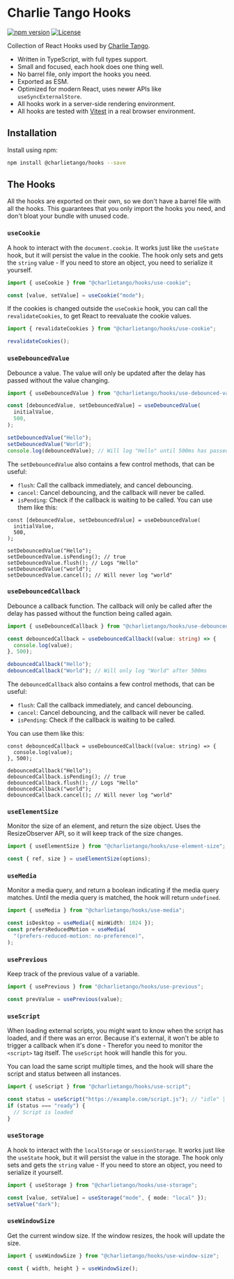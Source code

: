 # Charlie Tango Hooks

[![npm version][npm-version-src]][npm-version-href]
[![License][license-src]][license-href]

Collection of React Hooks used by [Charlie Tango](https://www.charlietango.dk/).

- Written in TypeScript, with full types support.
- Small and focused, each hook does one thing well.
- No barrel file, only import the hooks you need.
- Exported as ESM.
- Optimized for modern React, uses newer APIs like `useSyncExternalStore`.
- All hooks work in a server-side rendering environment.
- All hooks are tested with [Vitest](https://vitest.dev/) in a real browser environment.

## Installation

Install using npm:

```sh
npm install @charlietango/hooks --save
```

## The Hooks

All the hooks are exported on their own, so we don't have a barrel file with all the hooks.
This guarantees that you only import the hooks you need, and don't bloat your bundle with unused code.

### `useCookie`

A hook to interact with the `document.cookie`. It works just like the `useState` hook, but it will persist the value in the cookie.
The hook only sets and gets the `string` value - If you need to store an object, you need to serialize it yourself.

```ts
import { useCookie } from "@charlietango/hooks/use-cookie";

const [value, setValue] = useCookie("mode");
```

If the cookies is changed outside the `useCookie` hook, you can call the `revalidateCookies`, to get React to reevaluate the cookie values.

```ts
import { revalidateCookies } from "@charlietango/hooks/use-cookie";

revalidateCookies();
```

### `useDebouncedValue`

Debounce a value. The value will only be updated after the delay has passed without the value changing.

```ts
import { useDebouncedValue } from "@charlietango/hooks/use-debounced-value";

const [debouncedValue, setDebouncedValue] = useDebouncedValue(
  initialValue,
  500,
);

setDebouncedValue("Hello");
setDebouncedValue("World");
console.log(debouncedValue); // Will log "Hello" until 500ms has passed
```

The `setDebouncedValue` also contains a few control methods, that can be useful:

- `flush`: Call the callback immediately, and cancel debouncing.
- `cancel`: Cancel debouncing, and the callback will never be called.
- `isPending`: Check if the callback is waiting to be called.
  You can use them like this:

```tsx
const [debouncedValue, setDebouncedValue] = useDebouncedValue(
  initialValue,
  500,
);

setDebouncedValue("Hello");
setDebouncedValue.isPending(); // true
setDebouncedValue.flush(); // Logs "Hello"
setDebouncedValue("world");
setDebouncedValue.cancel(); // Will never log "world"
```

### `useDebouncedCallback`

Debounce a callback function. The callback will only be called after the delay has passed without the function being called again.

```ts
import { useDebouncedCallback } from "@charlietango/hooks/use-debounced-callback";

const debouncedCallback = useDebouncedCallback((value: string) => {
  console.log(value);
}, 500);

debouncedCallback("Hello");
debouncedCallback("World"); // Will only log "World" after 500ms
```

The `debouncedCallback` also contains a few control methods, that can be useful:

- `flush`: Call the callback immediately, and cancel debouncing.
- `cancel`: Cancel debouncing, and the callback will never be called.
- `isPending`: Check if the callback is waiting to be called.

You can use them like this:

```tsx
const debouncedCallback = useDebouncedCallback((value: string) => {
  console.log(value);
}, 500);

debouncedCallback("Hello");
debouncedCallback.isPending(); // true
debouncedCallback.flush(); // Logs "Hello"
debouncedCallback("world");
debouncedCallback.cancel(); // Will never log "world"
```

### `useElementSize`

Monitor the size of an element, and return the size object.
Uses the ResizeObserver API, so it will keep track of the size changes.

```ts
import { useElementSize } from "@charlietango/hooks/use-element-size";

const { ref, size } = useElementSize(options);
```

### `useMedia`

Monitor a media query, and return a boolean indicating if the media query matches. Until the media query is matched, the hook will return `undefined`.

```ts
import { useMedia } from "@charlietango/hooks/use-media";

const isDesktop = useMedia({ minWidth: 1024 });
const prefersReducedMotion = useMedia(
  "(prefers-reduced-motion: no-preference)",
);
```

### `usePrevious`

Keep track of the previous value of a variable.

```ts
import { usePrevious } from "@charlietango/hooks/use-previous";

const prevValue = usePrevious(value);
```

### `useScript`

When loading external scripts, you might want to know when the script has loaded, and if there was an error.
Because it's external, it won't be able to trigger a callback when it's done - Therefor you need to monitor the `<script>` tag itself.
The `useScript` hook will handle this for you.

You can load the same script multiple times, and the hook will share the script and status between all instances.

```ts
import { useScript } from "@charlietango/hooks/use-script";

const status = useScript("https://example.com/script.js"); // "idle" | "loading" | "ready" | "error"
if (status === "ready") {
  // Script is loaded
}
```

### `useStorage`

A hook to interact with the `localStorage` or `sessionStorage`. It works just like the `useState` hook, but it will persist the value in the storage.
The hook only sets and gets the `string` value - If you need to store an object, you need to serialize it yourself.

```ts
import { useStorage } from "@charlietango/hooks/use-storage";

const [value, setValue] = useStorage("mode", { mode: "local" });
setValue("dark");
```

### `useWindowSize`

Get the current window size. If the window resizes, the hook will update the size.

```ts
import { useWindowSize } from "@charlietango/hooks/use-window-size";

const { width, height } = useWindowSize();
```

<!-- Badges -->

[npm-version-src]: https://img.shields.io/npm/v/@charlietango/hooks?style=flat&colorA=080f12&colorB=1fa669
[npm-version-href]: https://npmjs.com/package/@charlietango/hooks
[license-src]: https://img.shields.io/github/license/charlie-tango/hooks.svg?style=flat&colorA=080f12&colorB=1fa669
[license-href]: https://github.com/charlie-tango/hooks/blob/main/LICENSE
